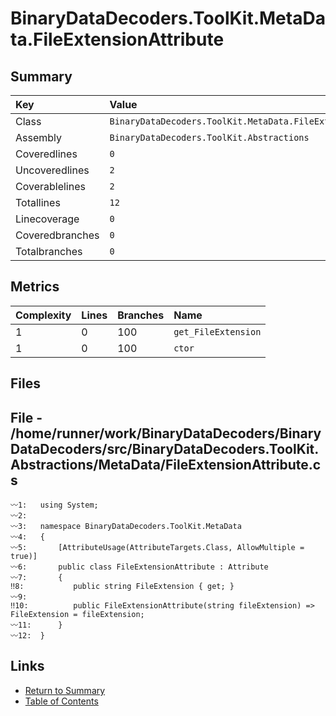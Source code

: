﻿# BinaryDataDecoders.ToolKit.MetaData.FileExtensionAttribute

## Summary

| Key             | Value                                                        |
| :-------------- | :----------------------------------------------------------- |
| Class           | `BinaryDataDecoders.ToolKit.MetaData.FileExtensionAttribute` |
| Assembly        | `BinaryDataDecoders.ToolKit.Abstractions`                    |
| Coveredlines    | `0`                                                          |
| Uncoveredlines  | `2`                                                          |
| Coverablelines  | `2`                                                          |
| Totallines      | `12`                                                         |
| Linecoverage    | `0`                                                          |
| Coveredbranches | `0`                                                          |
| Totalbranches   | `0`                                                          |

## Metrics

| Complexity | Lines | Branches | Name                |
| :--------- | :---- | :------- | :------------------ |
| 1          | 0     | 100      | `get_FileExtension` |
| 1          | 0     | 100      | `ctor`              |

## Files

## File - /home/runner/work/BinaryDataDecoders/BinaryDataDecoders/src/BinaryDataDecoders.ToolKit.Abstractions/MetaData/FileExtensionAttribute.cs

```CSharp
〰1:   using System;
〰2:   
〰3:   namespace BinaryDataDecoders.ToolKit.MetaData
〰4:   {
〰5:       [AttributeUsage(AttributeTargets.Class, AllowMultiple = true)]
〰6:       public class FileExtensionAttribute : Attribute
〰7:       {
‼8:           public string FileExtension { get; }
〰9:   
‼10:          public FileExtensionAttribute(string fileExtension) => FileExtension = fileExtension;
〰11:      }
〰12:  }
```

## Links

* [Return to Summary](Summary.md)
* [Table of Contents](../TOC.md)

